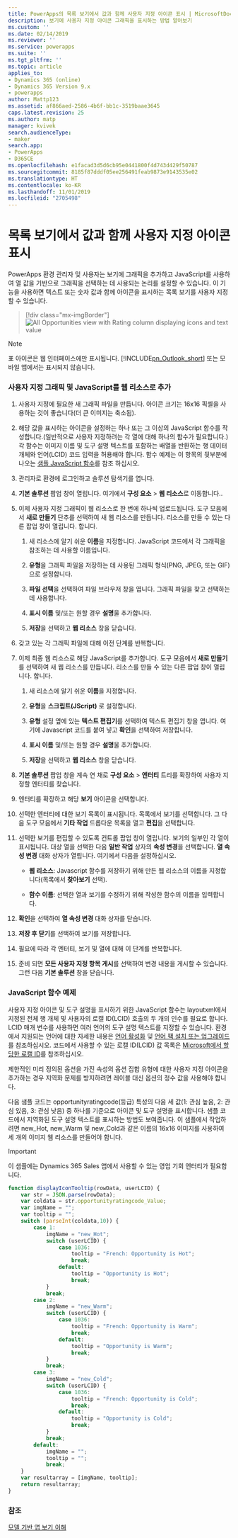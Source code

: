 ```yaml
---
title: PowerApps의 목록 보기에서 값과 함께 사용자 지정 아이콘 표시 | MicrosoftDocs
description: 보기에 사용자 지정 아이콘 그래픽을 표시하는 방법 알아보기
ms.custom: ''
ms.date: 02/14/2019
ms.reviewer: ''
ms.service: powerapps
ms.suite: ''
ms.tgt_pltfrm: ''
ms.topic: article
applies_to:
- Dynamics 365 (online)
- Dynamics 365 Version 9.x
- powerapps
author: Mattp123
ms.assetid: af866aed-2586-4b6f-bb1c-3519baae3645
caps.latest.revision: 25
ms.author: matp
manager: kvivek
search.audienceType:
- maker
search.app:
- PowerApps
- D365CE
ms.openlocfilehash: e1facad3d5d6cb95e0441800f4d743d429f50787
ms.sourcegitcommit: 8185f87dddf05ee256491feab9873e9143535e02
ms.translationtype: HT
ms.contentlocale: ko-KR
ms.lasthandoff: 11/01/2019
ms.locfileid: "2705498"
---
```

# <a name="display-custom-icons-alongside-values-in-list-views"></a>목록 보기에서 값과 함께 사용자 지정 아이콘 표시

<a name="GridIcons"></a>   

 PowerApps 환경 관리자 및 사용자는 보기에 그래픽을 추가하고 JavaScript를 사용하여 열 값을 기반으로 그래픽을 선택하는 데 사용되는 논리를 설정할 수 있습니다. 이 기능을 사용하면 텍스트 또는 숫자 값과 함께 아이콘을 표시하는 목록 보기를 사용자 지정할 수 있습니다. 

> [!div class="mx-imgBorder"] 
> ![](media/icon-in-opportunity-view.png "All Opportunities view with Rating column displaying icons and text value")
  
> [!NOTE]
>  표 아이콘은 웹 인터페이스에만 표시됩니다. [!INCLUDE[pn_Outlook_short](../../includes/pn-outlook-short.md)] 또는 모바일 앱에서는 표시되지 않습니다.  
  
### <a name="add-custom-graphics-and-javascript-as-web-resources"></a>사용자 지정 그래픽 및 JavaScript를 웹 리소스로 추가  
  
1.  사용자 지정에 필요한 새 그래픽 파일을 만듭니다. 아이콘 크기는 16x16 픽셀을 사용하는 것이 좋습니다(더 큰 이미지는 축소됨).  
  
2.  해당 값을 표시하는 아이콘을 설정하는 하나 또는 그 이상의 JavaScript 함수를 작성합니다.(일반적으로 사용자 지정하려는 각 열에 대해 하나의 함수가 필요합니다.) 각 함수는 이미지 이름 및 도구 설명 텍스트를 포함하는 배열을 반환하는 행 데이터 개체와 언어(LCID) 코드 입력을 허용해야 합니다. 함수 예제는 이 항목의 뒷부분에 나오는 [샘플 JavaScript 함수](#SampleJavascript)를 참조 하십시오.  
  
3.  관리자로 환경에 로그인하고 솔루션 탐색기를 엽니다.  
  
4.  **기본 솔루션** 팝업 창이 열립니다. 여기에서 **구성 요소** > **웹 리소스**로 이동합니다..  
  
5.  이제 사용자 지정 그래픽이 웹 리소스로 한 번에 하나씩 업로드됩니다. 도구 모음에서 **새로 만들기** 단추를 선택하여 새 웹 리소스를 만듭니다. 리소스를 만들 수 있는 다른 팝업 창이 열립니다. 합니다.  
  
    1.  새 리소스에 알기 쉬운 **이름**을 지정합니다. JavaScript 코드에서 각 그래픽을 참조하는 데 사용할 이름입니다.  
  
    2.  **유형**을 그래픽 파일을 저장하는 데 사용된 그래픽 형식(PNG, JPEG, 또는 GIF)으로 설정합니다.  
  
    3.  **파일 선택**을 선택하여 파일 브라우저 창을 엽니다. 그래픽 파일을 찾고 선택하는 데 사용합니다.  
  
    4.  **표시 이름** 및/또는 원할 경우 **설명**울 추가합니다.  
  
    5.  **저장**을 선택하고 **웹 리소스** 창을 닫습니다.  
  
6.  갖고 있는 각 그래픽 파일에 대해 이전 단계를 반복합니다.  
  
7.  이제 최종 웹 리소스로 해당 JavaScript를 추가합니다. 도구 모음에서 **새로 만들기**를 선택하여 새 웹 리소스를 만듭니다. 리소스를 만들 수 있는 다른 팝업 창이 열립니다. 합니다.  
  
    1.  새 리소스에 알기 쉬운 **이름**을 지정합니다.  
  
    2.  **유형**을 **스크립트(JScript)** 로 설정합니다.  
  
    3.  **유형** 설정 옆에 있는 **텍스트 편집기**를 선택하여 텍스트 편집기 창을 엽니다. 여기에 Javascript 코드를 붙여 넣고 **확인**을 선택하여 저장합니다.  
  
    4.  **표시 이름** 및/또는 원할 경우 **설명**울 추가합니다.  
  
    5.  **저장**을 선택하고 **웹 리소스** 창을 닫습니다.  
  
8.  **기본 솔루션** 팝업 창을 계속 연 채로 **구성 요소** > **엔터티** 트리를 확장하여 사용자 지정할 엔터티를 찾습니다.  
  
9. 엔터티를 확장하고 해당 **보기** 아이콘을 선택합니다.  
  
10. 선택한 엔터티에 대한 보기 목록이 표시됩니다. 목록에서 보기를 선택합니다. 그 다음 도구 모음에서 **기타 작업** 드롭다운 목록을 열고 **편집**을 선택합니다.  
  
11. 선택한 보기를 편집할 수 있도록 컨트롤 팝업 창이 열립니다. 보기의 일부인 각 열이 표시됩니다. 대상 열을 선택한 다음 **일반 작업** 상자의 **속성 변경**을 선택합니다. **열 속성 변경** 대화 상자가 열립니다. 여기에서 다음을 설정하십시오.  
  
    - **웹 리소스**: Javascript 함수를 저장하기 위해 만든 웹 리소스의 이름을 지정합니다(목록에서 **찾아보기** 선택).  
  
    - **함수 이름**: 선택한 열과 보기를 수정하기 위해 작성한 함수의 이름을 입력합니다.  
  
12. **확인**을 선택하여 **열 속성 변경** 대화 상자를 닫습니다.  
  
13. **저장 후 닫기**를 선택하여 보기를 저장합니다.  
  
14. 필요에 따라 각 엔터티, 보기 및 열에 대해 이 단계를 반복합니다.  
  
15. 준비 되면 **모든 사용자 지정 항목 게시**를 선택하여 변경 내용을 게시할 수 있습니다. 그런 다음 **기본 솔루션** 창을 닫습니다.  
  
<a name="SampleJavascript"></a>   

### <a name="sample-javascript-function"></a>JavaScript 함수 예제  
 사용자 지정 아이콘 및 도구 설명을 표시하기 위한 JavaScript 함수는 layoutxml에서 지정된 전체 행 개체 및 사용자의 로캘 ID(LCID) 호출의 두 개의 인수를 필요로 합니다. LCID 매개 변수를 사용하면 여러 언어의 도구 설명 텍스트를 지정할 수 있습니다. 환경에서 지원되는 언어에 대한 자세한 내용은 [언어 활성화](/dynamics365/customer-engagement/admin/enable-languages) 및 [언어 팩 설치 또는 업그레이드](/dynamics365/customer-engagement/on-premises/install-or-upgrade-language-packs)를 참조하십시오. 코드에서 사용할 수 있는 로캘 ID(LCID) 값 목록은 [Microsoft에서 할당한 로캘 ID](https://go.microsoft.com/fwlink/?linkid=829588)를 참조하십시오.

  
 제한적인 미리 정의된 옵션을 가진 속성의 옵션 집합 유형에 대한 사용자 지정 아이콘을 추가하는 경우 지역화 문제를 방지하려면 레이블 대신 옵션의 정수 값을 사용해야 합니다.  
  
 다음 샘플 코드는 opportunityratingcode(등급) 특성의 다음 세 값(1: 관심 높음, 2: 관심 있음, 3: 관심 낮음) 중 하나를 기준으로 아이콘 및 도구 설명을 표시합니다. 샘플 코드에서 지역화된 도구 설명 텍스트를 표시하는 방법도 보여줍니다. 이 샘플에서 작업하려면 new_Hot, new_Warm 및 new_Cold과 같은 이름의 16x16 이미지를 사용하여 세 개의 이미지 웹 리소스를 만들어야 합니다.  

> [!IMPORTANT]
> 이 샘플에는 Dynamics 365 Sales 앱에서 사용할 수 있는 영업 기회 엔터티가 필요합니다.
  
```javascript
function displayIconTooltip(rowData, userLCID) {      
    var str = JSON.parse(rowData);  
    var coldata = str.opportunityratingcode_Value;  
    var imgName = "";  
    var tooltip = "";  
    switch (parseInt(coldata,10)) { 
        case 1:  
            imgName = "new_Hot";  
            switch (userLCID) {  
                case 1036:  
                    tooltip = "French: Opportunity is Hot";  
                    break;  
                default:  
                    tooltip = "Opportunity is Hot";  
                    break;  
            }  
            break;  
        case 2:  
            imgName = "new_Warm";  
            switch (userLCID) {  
                case 1036:  
                    tooltip = "French: Opportunity is Warm";  
                    break;  
                default:  
                    tooltip = "Opportunity is Warm";  
                    break;  
            }  
            break;  
        case 3:  
            imgName = "new_Cold";  
            switch (userLCID) {  
                case 1036:  
                    tooltip = "French: Opportunity is Cold";  
                    break;  
                default:  
                    tooltip = "Opportunity is Cold";  
                    break;  
            }  
            break;  
        default:  
            imgName = "";  
            tooltip = "";  
            break;  
    }  
    var resultarray = [imgName, tooltip];  
    return resultarray;  
}  
```  
  
 <!-- This results in displaying icons with tooltips in the **Rating** column that depend on the value in each row. The result could look like this:  
  
 ![Custom column graphics example](../customize/media/custom-column-graphics-example.png "Custom column graphics example")  -->
 
 ### <a name="see-also"></a>참조
[모델 기반 앱 보기 이해](../model-driven-apps/create-edit-views.md)
